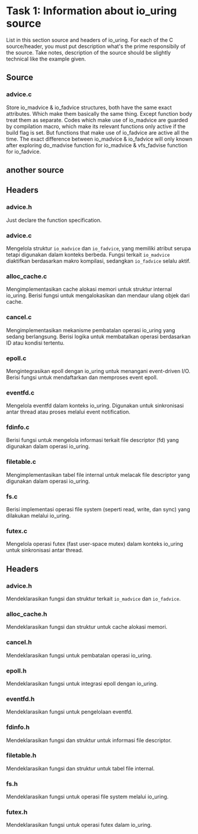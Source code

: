 # Task 1: Information about io_uring source
List in this section source and headers of io_uring. For each of the C source/header, you must put description what's the prime responsibily of the source. Take notes, description of the source should be slightly technical like the example given. 

## Source
### advice.c
Store io_madvice & io_fadvice structures, both have the same exact attributes. Which make them basically the same thing. Except function body treat them as separate. Codes which make use of io_madvice are guarded by compilation macro, which make its relevant functions only active if the build flag is set. But functions that make use of io_fadvice are active all the time. The exact difference between io_madvice & io_fadvice will only known after exploring do_madvise function for io_madvice & vfs_fadvise function for io_fadvice. 

## another source

## Headers
### advice.h
Just declare the function specification. 

### advice.c
Mengelola struktur `io_madvice` dan `io_fadvice`, yang memiliki atribut serupa tetapi digunakan dalam konteks berbeda. Fungsi terkait `io_madvice` diaktifkan berdasarkan makro kompilasi, sedangkan `io_fadvice` selalu aktif.

### alloc_cache.c
Mengimplementasikan cache alokasi memori untuk struktur internal io_uring. Berisi fungsi untuk mengalokasikan dan mendaur ulang objek dari cache.

### cancel.c
Mengimplementasikan mekanisme pembatalan operasi io_uring yang sedang berlangsung. Berisi logika untuk membatalkan operasi berdasarkan ID atau kondisi tertentu.

### epoll.c
Mengintegrasikan epoll dengan io_uring untuk menangani event-driven I/O. Berisi fungsi untuk mendaftarkan dan memproses event epoll.

### eventfd.c
Mengelola eventfd dalam konteks io_uring. Digunakan untuk sinkronisasi antar thread atau proses melalui event notification.

### fdinfo.c
Berisi fungsi untuk mengelola informasi terkait file descriptor (fd) yang digunakan dalam operasi io_uring.

### filetable.c
Mengimplementasikan tabel file internal untuk melacak file descriptor yang digunakan dalam operasi io_uring.

### fs.c
Berisi implementasi operasi file system (seperti read, write, dan sync) yang dilakukan melalui io_uring.

### futex.c
Mengelola operasi futex (fast user-space mutex) dalam konteks io_uring untuk sinkronisasi antar thread.

## Headers
### advice.h
Mendeklarasikan fungsi dan struktur terkait `io_madvice` dan `io_fadvice`.

### alloc_cache.h
Mendeklarasikan fungsi dan struktur untuk cache alokasi memori.

### cancel.h
Mendeklarasikan fungsi untuk pembatalan operasi io_uring.

### epoll.h
Mendeklarasikan fungsi untuk integrasi epoll dengan io_uring.

### eventfd.h
Mendeklarasikan fungsi untuk pengelolaan eventfd.

### fdinfo.h
Mendeklarasikan fungsi dan struktur untuk informasi file descriptor.

### filetable.h
Mendeklarasikan fungsi dan struktur untuk tabel file internal.

### fs.h
Mendeklarasikan fungsi untuk operasi file system melalui io_uring.

### futex.h
Mendeklarasikan fungsi untuk operasi futex dalam io_uring.